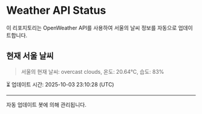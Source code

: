 
# Weather API Status

이 리포지토리는 OpenWeather API를 사용하여 서울의 날씨 정보를 자동으로 업데이트합니다.

## 현재 서울 날씨
> 서울의 현재 날씨: overcast clouds, 온도: 20.64°C, 습도: 83%

⏳ 업데이트 시간: 2025-10-03 23:10:28 (UTC)

---
자동 업데이트 봇에 의해 관리됩니다.
